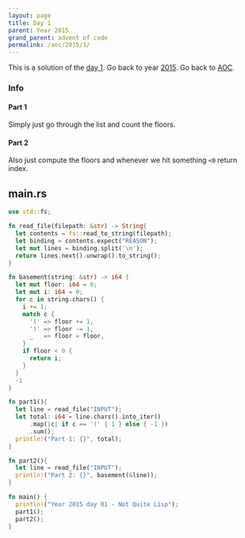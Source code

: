 ```yaml
---
layout: page
title: Day 1
parent: Year 2015
grand_parent: advent of code
permalink: /aoc/2015/1/
---
```


This is a solution of the [day 1](https://adventofcode.com/2015/day/1). Go back to year [2015](/aoc/2015). Go back to [AOC](/aoc/).

### Info

#### Part 1

Simply just go through the list and count the floors.

#### Part 2

Also just compute the floors and whenever we hit something `<0` return index.

## main.rs

```rs
use std::fs;

fn read_file(filepath: &str) -> String{
  let contents = fs::read_to_string(filepath);
  let binding = contents.expect("REASON");
  let mut lines = binding.split('\n');
  return lines.next().unwrap().to_string();
}

fn basement(string: &str) -> i64 {
  let mut floor: i64 = 0;
  let mut i: i64 = 0;
  for c in string.chars() {
    i += 1;
    match c {
      '(' => floor += 1,
      ')' => floor -= 1,
      _   => floor = floor,
    }
    if floor < 0 {
      return i;
    }
  }
  -1
}

fn part1(){
  let line = read_file("INPUT");
  let total: i64 = line.chars().into_iter()
      .map(|c| if c == '(' { 1 } else { -1 })
      .sum();
  println!("Part 1: {}", total);
}

fn part2(){
  let line = read_file("INPUT");
  println!("Part 2: {}", basement(&line));
}

fn main() {
  println!("Year 2015 day 01 - Not Quite Lisp");
  part1();
  part2();
}
```

